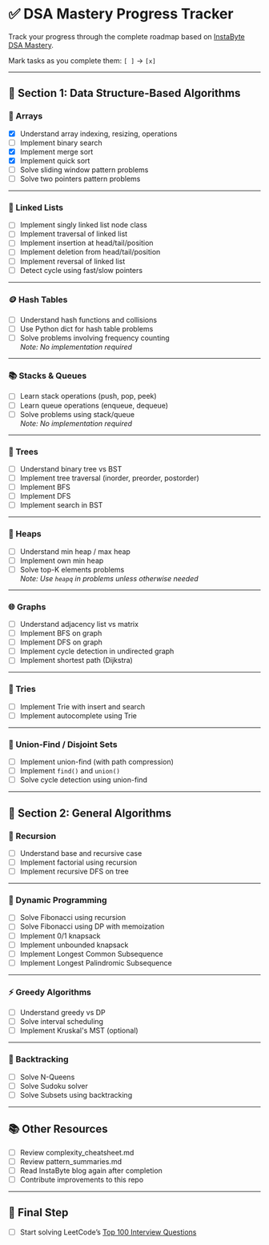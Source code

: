 # ✅ DSA Mastery Progress Tracker

Track your progress through the complete roadmap based on [InstaByte DSA Mastery](https://instabyte.io/p/dsa-master).

Mark tasks as you complete them: `[ ]` → `[x]`

---

## 🧩 Section 1: Data Structure-Based Algorithms

### 🔢 Arrays
- [x] Understand array indexing, resizing, operations
- [ ] Implement binary search
- [x] Implement merge sort
- [x] Implement quick sort
- [ ] Solve sliding window pattern problems
- [ ] Solve two pointers pattern problems

---

### 🔗 Linked Lists
- [ ] Implement singly linked list node class
- [ ] Implement traversal of linked list
- [ ] Implement insertion at head/tail/position
- [ ] Implement deletion from head/tail/position
- [ ] Implement reversal of linked list
- [ ] Detect cycle using fast/slow pointers

---

### 🪙 Hash Tables
- [ ] Understand hash functions and collisions
- [ ] Use Python dict for hash table problems
- [ ] Solve problems involving frequency counting  
  *Note: No implementation required*

---

### 📚 Stacks & Queues
- [ ] Learn stack operations (push, pop, peek)
- [ ] Learn queue operations (enqueue, dequeue)
- [ ] Solve problems using stack/queue  
  *Note: No implementation required*

---

### 🌳 Trees
- [ ] Understand binary tree vs BST
- [ ] Implement tree traversal (inorder, preorder, postorder)
- [ ] Implement BFS
- [ ] Implement DFS
- [ ] Implement search in BST

---

### 🔺 Heaps
- [ ] Understand min heap / max heap
- [ ] Implement own min heap
- [ ] Solve top-K elements problems  
  *Note: Use `heapq` in problems unless otherwise needed*

---

### 🌐 Graphs
- [ ] Understand adjacency list vs matrix
- [ ] Implement BFS on graph
- [ ] Implement DFS on graph
- [ ] Implement cycle detection in undirected graph
- [ ] Implement shortest path (Dijkstra)

---

### 🌲 Tries
- [ ] Implement Trie with insert and search
- [ ] Implement autocomplete using Trie

---

### 🔗 Union-Find / Disjoint Sets
- [ ] Implement union-find (with path compression)
- [ ] Implement `find()` and `union()`
- [ ] Solve cycle detection using union-find

---

## 🔁 Section 2: General Algorithms

### 🧬 Recursion
- [ ] Understand base and recursive case
- [ ] Implement factorial using recursion
- [ ] Implement recursive DFS on tree

---

### 🔄 Dynamic Programming
- [ ] Solve Fibonacci using recursion
- [ ] Solve Fibonacci using DP with memoization
- [ ] Implement 0/1 knapsack
- [ ] Implement unbounded knapsack
- [ ] Implement Longest Common Subsequence
- [ ] Implement Longest Palindromic Subsequence

---

### ⚡ Greedy Algorithms
- [ ] Understand greedy vs DP
- [ ] Solve interval scheduling
- [ ] Implement Kruskal's MST (optional)

---

### 🧩 Backtracking
- [ ] Solve N-Queens
- [ ] Solve Sudoku solver
- [ ] Solve Subsets using backtracking

---

## 📚 Other Resources
- [ ] Review complexity_cheatsheet.md
- [ ] Review pattern_summaries.md
- [ ] Read InstaByte blog again after completion
- [ ] Contribute improvements to this repo

---

## 🏁 Final Step
- [ ] Start solving LeetCode’s [Top 100 Interview Questions](https://leetcode.com/list/xoqag3yj)
